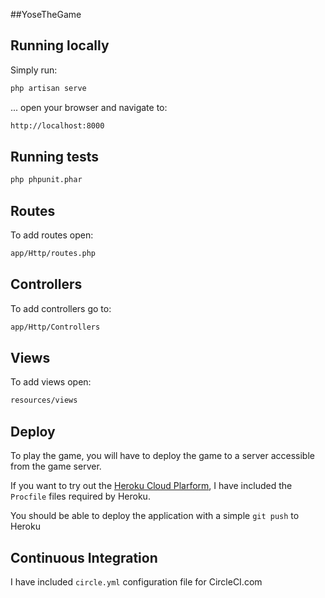 ##YoseTheGame

## Running locally

Simply run:

```sh
php artisan serve
```

... open your browser and navigate to:

```sh
http://localhost:8000
```

## Running tests

```sh
php phpunit.phar
```

## Routes

To add routes open:

```sh
app/Http/routes.php
```

## Controllers

To add controllers go to:

```sh
app/Http/Controllers
```

## Views

To add views open:

```sh
resources/views
```

## Deploy

To play the game, you will have to deploy the game to a server accessible from the game server.

If you want to try out the [Heroku Cloud Plarform](http://www.heroku.com), I have included the ```Procfile``` files required by Heroku. 

You should be able to deploy the application with a simple ```git push``` to Heroku

## Continuous Integration

I have included ```circle.yml``` configuration file for CircleCI.com